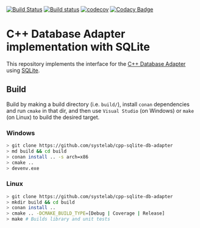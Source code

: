 [![Build Status](https://travis-ci.org/systelab/cpp-sqlite-db-adapter.svg?branch=master)](https://travis-ci.org/systelab/cpp-sqlite-db-adapter)
[![Build status](https://ci.appveyor.com/api/projects/status/3qv7apbhgby08ekh?svg=true)](https://ci.appveyor.com/project/systelab/cpp-sqlite-db-adapter)
[![codecov](https://codecov.io/gh/systelab/cpp-sqlite-db-adapter/branch/master/graph/badge.svg)](https://codecov.io/gh/systelab/cpp-sqlite-db-adapter)
[![Codacy Badge](https://api.codacy.com/project/badge/Grade/0b13f402745d4421a2f67810a498e49c)](https://www.codacy.com/app/systelab/cpp-sqlite-db-adapter?utm_source=github.com&amp;utm_medium=referral&amp;utm_content=systelab/cpp-sqlite-db-adapter&amp;utm_campaign=Badge_Grade)

# C++ Database Adapter implementation with SQLite

This repository implements the interface for the [C++ Database Adapter](https://github.com/systelab/cpp-db-adapter) using [SQLite](https://www.sqlite.org).

## Build

Build by making a build directory (i.e. `build/`), install `conan` dependencies and run `cmake` in that dir, and then use `Visual Studio` (on Windows) or `make` (on Linux) to build the desired target.

### Windows

``` bash
> git clone https://github.com/systelab/cpp-sqlite-db-adapter
> md build && cd build
> conan install .. -s arch=x86
> cmake ..
> devenv.exe
```

### Linux

``` bash
> git clone https://github.com/systelab/cpp-sqlite-db-adapter
> mkdir build && cd build
> conan install ..
> cmake .. -DCMAKE_BUILD_TYPE=[Debug | Coverage | Release]
> make # Builds library and unit tests
```
